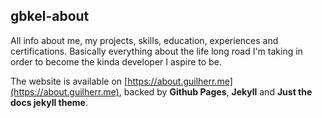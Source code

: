 ## gbkel-about

All info about me, my projects, skills, education, experiences and certifications. Basically everything about the life long road I'm taking in order to become the kinda developer I aspire to be.

The website is available on [https://about.guilherr.me](https://about.guilherr.me), backed by **Github Pages**, **Jekyll** and **Just the docs jekyll theme**.
